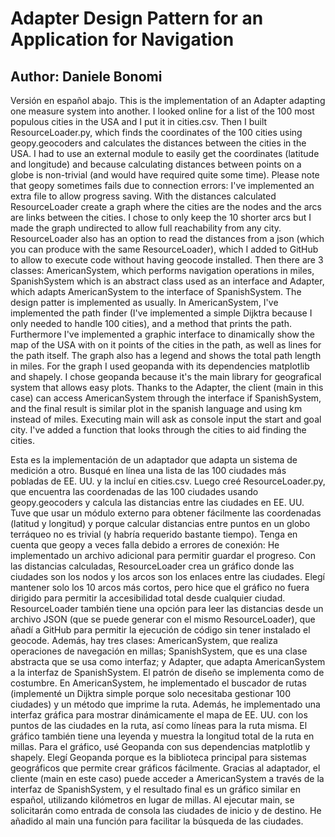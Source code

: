 
# Adapter Design Pattern for an Application for Navigation
## Author: Daniele Bonomi
Versión en español abajo.
This is the implementation of an Adapter adapting one measure system into another.
I looked online for a list of the 100 most populous cities in the USA and I put it in cities.csv. Then I built ResourceLoader.py, which finds the coordinates of the 100 cities using geopy.geocoders and calculates the distances between the cities in the USA. I had to use an external module to easily get the coordinates (latitude and longitude) and because calculating distances between points on a globe is non-trivial (and would have required quite some time). Please note that geopy sometimes fails due to connection errors: I've implemented an extra file to allow progress saving. With the distances calculated ResourceLoader create a graph where the cities are the nodes and the arcs are links between the cities. I chose to only keep the 10 shorter arcs but I made the graph undirected to allow full reachability from any city. ResourceLoader also has an option to read the distances from a json (which you can produce with the same ResourceLoader),  which I added to GitHub to allow to execute code without having geocode installed.
Then there are 3 classes: AmericanSystem, which performs navigation operations in miles, SpanishSystem which is an abstract class used as an interface and Adapter, which adapts AmericanSystem to the interface of SpanishSystem. The design patter is implemented as usually.
In AmericanSystem, I've implemented the path finder (I've implemented a simple Dijktra because I only needed to handle 100 cities), and a method that prints the path. Furthermore I've implemented a graphic interface to dinamically show the map of the USA with on it points of the cities in the path, as well as lines for the path itself. The graph also has a legend and shows the total path length in miles. For the graph I used geopanda with its dependencies matplotlib and shapely. I chose geopanda because it's the main library for geografical system that allows easy plots.
Thanks to the Adapter, the client (main in this case) can access AmericanSystem through the interface if SpanishSystem, and the final result is similar plot in the spanish language and using km instead of miles.
Executing main will ask as console input the start and goal city. I've added a function that looks through the cities to aid finding the cities. 


Esta es la implementación de un adaptador que adapta un sistema de medición a otro. Busqué en línea una lista de las 100 ciudades más pobladas de EE. UU. y la incluí en cities.csv. Luego creé ResourceLoader.py, que encuentra las coordenadas de las 100 ciudades usando geopy.geocoders y calcula las distancias entre las ciudades en EE. UU. Tuve que usar un módulo externo para obtener fácilmente las coordenadas (latitud y longitud) y porque calcular distancias entre puntos en un globo terráqueo no es trivial (y habría requerido bastante tiempo). Tenga en cuenta que geopy a veces falla debido a errores de conexión: He implementado un archivo adicional para permitir guardar el progreso. Con las distancias calculadas, ResourceLoader crea un gráfico donde las ciudades son los nodos y los arcos son los enlaces entre las ciudades. Elegí mantener solo los 10 arcos más cortos, pero hice que el gráfico no fuera dirigido para permitir la accesibilidad total desde cualquier ciudad. ResourceLoader también tiene una opción para leer las distancias desde un archivo JSON (que se puede generar con el mismo ResourceLoader), que añadí a GitHub para permitir la ejecución de código sin tener instalado el geocode. Además, hay tres clases: AmericanSystem, que realiza operaciones de navegación en millas; SpanishSystem, que es una clase abstracta que se usa como interfaz; y Adapter, que adapta AmericanSystem a la interfaz de SpanishSystem. El patrón de diseño se implementa como de costumbre. En AmericanSystem, he implementado el buscador de rutas (implementé un Dijktra simple porque solo necesitaba gestionar 100 ciudades) y un método que imprime la ruta. Además, he implementado una interfaz gráfica para mostrar dinámicamente el mapa de EE. UU. con los puntos de las ciudades en la ruta, así como líneas para la ruta misma. El gráfico también tiene una leyenda y muestra la longitud total de la ruta en millas. Para el gráfico, usé Geopanda con sus dependencias matplotlib y shapely. Elegí Geopanda porque es la biblioteca principal para sistemas geográficos que permite crear gráficos fácilmente. Gracias al adaptador, el cliente (main en este caso) puede acceder a AmericanSystem a través de la interfaz de SpanishSystem, y el resultado final es un gráfico similar en español, utilizando kilómetros en lugar de millas. Al ejecutar main, se solicitarán como entrada de consola las ciudades de inicio y de destino. He añadido al main una función para facilitar la búsqueda de las ciudades.
